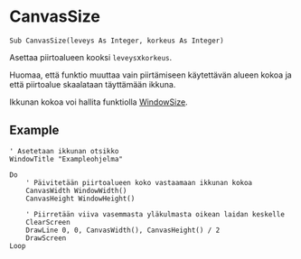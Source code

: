 <!--window-->
CanvasSize
==========

```eppabasic
Sub CanvasSize(leveys As Integer, korkeus As Integer)
```

Asettaa piirtoalueen kooksi `leveys`x`korkeus`.

Huomaa, että funktio muuttaa vain piirtämiseen käytettävän alueen kokoa
ja että piirtoalue skaalataan täyttämään ikkuna.

Ikkunan kokoa voi hallita funktiolla [WindowSize](manual:windowsize).

Example
----------
```eppabasic
' Asetetaan ikkunan otsikko
WindowTitle "Exampleohjelma"

Do
    ' Päivitetään piirtoalueen koko vastaamaan ikkunan kokoa
    CanvasWidth WindowWidth()
    CanvasHeight WindowHeight()

    ' Piirretään viiva vasemmasta yläkulmasta oikean laidan keskelle
    ClearScreen
    DrawLine 0, 0, CanvasWidth(), CanvasHeight() / 2
    DrawScreen
Loop
```
